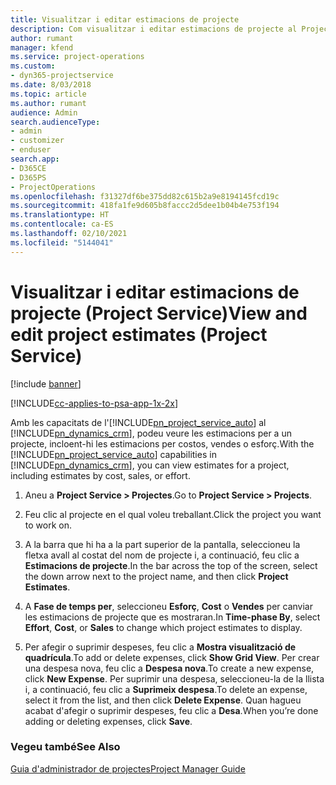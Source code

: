 ```yaml
---
title: Visualitzar i editar estimacions de projecte
description: Com visualitzar i editar estimacions de projecte al Project Service
author: rumant
manager: kfend
ms.service: project-operations
ms.custom:
- dyn365-projectservice
ms.date: 8/03/2018
ms.topic: article
ms.author: rumant
audience: Admin
search.audienceType:
- admin
- customizer
- enduser
search.app:
- D365CE
- D365PS
- ProjectOperations
ms.openlocfilehash: f31327df6be375dd82c615b2a9e8194145fcd19c
ms.sourcegitcommit: 418fa1fe9d605b8faccc2d5dee1b04b4e753f194
ms.translationtype: HT
ms.contentlocale: ca-ES
ms.lasthandoff: 02/10/2021
ms.locfileid: "5144041"
---
```

# <a name="view-and-edit-project-estimates-project-service"></a><span data-ttu-id="ae5df-103">Visualitzar i editar estimacions de projecte (Project Service)</span><span class="sxs-lookup"><span data-stu-id="ae5df-103">View and edit project estimates (Project Service)</span></span>

[!include [banner](../includes/psa-now-project-operations.md)]

[!INCLUDE[cc-applies-to-psa-app-1x-2x](../includes/cc-applies-to-psa-app-1x-2x.md)]

<span data-ttu-id="ae5df-104">Amb les capacitats de l'[!INCLUDE[pn_project_service_auto](../includes/pn-project-service-auto.md)] al [!INCLUDE[pn_dynamics_crm](../includes/pn-dynamics-crm.md)], podeu veure les estimacions per a un projecte, incloent-hi les estimacions per costos, vendes o esforç.</span><span class="sxs-lookup"><span data-stu-id="ae5df-104">With the [!INCLUDE[pn_project_service_auto](../includes/pn-project-service-auto.md)] capabilities in [!INCLUDE[pn_dynamics_crm](../includes/pn-dynamics-crm.md)], you can view estimates for a project, including estimates by cost, sales, or effort.</span></span>  
  
1.  <span data-ttu-id="ae5df-105">Aneu a **Project Service > Projectes**.</span><span class="sxs-lookup"><span data-stu-id="ae5df-105">Go to **Project Service > Projects**.</span></span>  
  
2.  <span data-ttu-id="ae5df-106">Feu clic al projecte en el qual voleu treballant.</span><span class="sxs-lookup"><span data-stu-id="ae5df-106">Click the project you want to work on.</span></span>  
  
3.  <span data-ttu-id="ae5df-107">A la barra que hi ha a la part superior de la pantalla, seleccioneu la fletxa avall al costat del nom de projecte i, a continuació, feu clic a **Estimacions de projecte**.</span><span class="sxs-lookup"><span data-stu-id="ae5df-107">In the bar across the top of the screen, select the down arrow next to the project name, and then click **Project Estimates**.</span></span>  
  
4.  <span data-ttu-id="ae5df-108">A **Fase de temps per**, seleccioneu **Esforç**, **Cost** o **Vendes** per canviar les estimacions de projecte que es mostraran.</span><span class="sxs-lookup"><span data-stu-id="ae5df-108">In **Time-phase By**, select **Effort**, **Cost**, or **Sales** to change which project estimates to display.</span></span>  
  
5.  <span data-ttu-id="ae5df-109">Per afegir o suprimir despeses, feu clic a **Mostra visualització de quadrícula**.</span><span class="sxs-lookup"><span data-stu-id="ae5df-109">To add or delete expenses, click **Show Grid View**.</span></span> <span data-ttu-id="ae5df-110">Per crear una despesa nova, feu clic a **Despesa nova**.</span><span class="sxs-lookup"><span data-stu-id="ae5df-110">To create a new expense, click **New Expense**.</span></span> <span data-ttu-id="ae5df-111">Per suprimir una despesa, seleccioneu-la de la llista i, a continuació, feu clic a **Suprimeix despesa**.</span><span class="sxs-lookup"><span data-stu-id="ae5df-111">To delete an expense, select it from the list, and then click **Delete Expense**.</span></span> <span data-ttu-id="ae5df-112">Quan hagueu acabat d'afegir o suprimir despeses, feu clic a **Desa**.</span><span class="sxs-lookup"><span data-stu-id="ae5df-112">When you’re done adding or deleting expenses, click **Save**.</span></span>  
  
### <a name="see-also"></a><span data-ttu-id="ae5df-113">Vegeu també</span><span class="sxs-lookup"><span data-stu-id="ae5df-113">See Also</span></span>  
 [<span data-ttu-id="ae5df-114">Guia d'administrador de projectes</span><span class="sxs-lookup"><span data-stu-id="ae5df-114">Project Manager Guide</span></span>](../psa/project-manager-guide.md)
